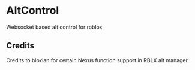 # AltControl
Websocket based alt control for roblox
## Credits
Credits to bloxian for certain Nexus function support in RBLX alt manager.
